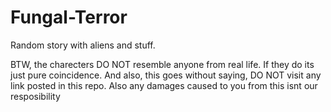 # Fungal-Terror

Random story with aliens and stuff. 

BTW, the charecters DO NOT resemble anyone from real life. If they do its just pure coincidence. And also, this goes without saying, DO NOT visit any link posted in this repo. Also any damages caused to you from this isnt our resposibility
